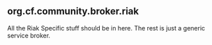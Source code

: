 ## org.cf.community.broker.riak

All the Riak Specific stuff should be in here.
The rest is just a generic service broker.